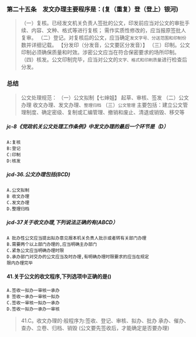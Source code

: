 ### 第二十五条　发文办理主要程序是：(复（重复）登（登上）银河)
>   （一）复核。已经发文机关负责人签批的公文，印发前应当对公文的审批手续、内容、文种、格式等进行复核；
    需作实质性修改的，应当报原签批人复审。
    （二）登记。对复核后的公文，应当确定`发文字号、分送范围和印制份`数并详细记载。
        【分发印（分发音，公文要区分发音）】
    （三）印制。公文印制必须确保质量和时效。涉密公文应当在符合保密要求的场所印制。
    （四）核发。公文印制完毕，应当对公文的`文字、格式和印刷质量`进行检查后分发。    
    
### 总结
>   公文处理规范：
    （一）公文拟制【七婶姐】
        起草、审核、签发
    （二）公文办理
        收文办理、发文办理、`整理归档`
    （三）`公文管理`
    主要包括：建立公文管理制度、确定密级、复制或汇编管理、撤销和废止、清退或销毁、移交等

##### jc-8《党政机关公文处理工作条例》中发文办理的最后一个环节是（D）
    A:复核
    B:登记
    C:印制
    D:核发

##### jcd-36.公文办理包括(BCD)
    A.公文拟制
    B 收文办理
    C.发文办理
    D.整理归档
    
##### jcd-37关于收文办理,下列说法正确的有(ABCD）
    A 批办性公文应当提出拟办意见报本机关负责人批示或者转有关部门办理
    B.需要两个以上部门办理的,应当明确主办部门
    C.紧急公文应当明确办理时限
    D.承办部门对交办的公文应当及时办理,有明确办理时限要求的应当在规定
    限内办理完毕

#### 41.关于公文的收文程序,下列选项中正确的是()
    A.签收一拟办一审核一承办
    B 签收一承办一审核一拟办
    C.签收一审核一拟办一承办
    D.签收一拟办一承办一审核
>   41.C。收文办理的·般程序为:签收、登记、审核、拟办、批办
    承办、催办、查办、立卷、归档、销毁
    (公文要先签收后，才能确定是否要办理)



















    